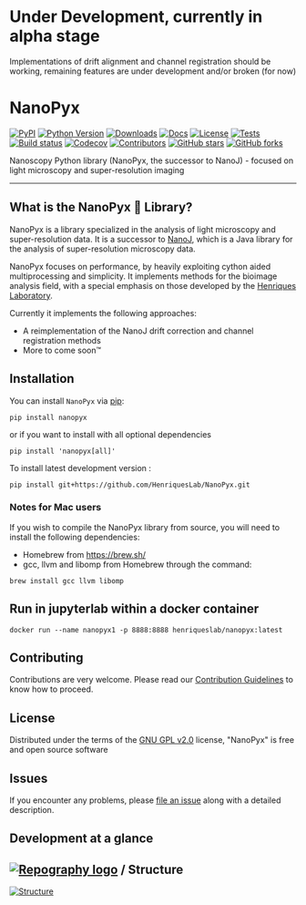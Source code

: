 # Under Development, currently in alpha stage

Implementations of drift alignment and channel registration should be working, remaining features are under development and/or broken (for now)

# NanoPyx

[![PyPI](https://img.shields.io/pypi/v/nanopyx.svg?color=green)](https://pypi.org/project/nanopyx)
[![Python Version](https://img.shields.io/pypi/pyversions/nanopyx.svg?color=green)](https://python.org)
[![Downloads](https://img.shields.io/pypi/dm/nanopyx)](https://pypi.org/project/nanopyx)
[![Docs](https://img.shields.io/badge/documentation-link-blueviolet)](https://henriqueslab.github.io/NanoPyx)
[![License](https://img.shields.io/github/license/HenriquesLab/NanoPyx?color=Green)](https://github.com/HenriquesLab/NanoPyx/branch/main/LICENSE.txt)
[![Tests](https://github.com/HenriquesLab/NanoPyx/actions/workflows/nanopyx_oncall_mechanic.yml/badge.svg)](https://github.com/HenriquesLab/NanoPyx/actions/workflows/nanopyx_oncall_mechanic.yml)
[![Build status](https://ci.appveyor.com/api/projects/status/oc7pk3t2h04r60j4?svg=true)](https://ci.appveyor.com/project/paxcalpt/nanopyx)
[![Codecov](https://codecov.io/gh/HenriquesLab/NanoPyx/branch/main/graph/badge.svg)](https://codecov.io/gh/HenriquesLab/NanoPyx)
[![Contributors](https://img.shields.io/github/contributors-anon/HenriquesLab/NanoPyx)](https://github.com/HenriquesLab/NanoPyx/graphs/contributors)
[![GitHub stars](https://img.shields.io/github/stars/HenriquesLab/NanoPyx?style=social)](https://github.com/clEsperanto/pyclesperanto_prototype/)
[![GitHub forks](https://img.shields.io/github/forks/HenriquesLab/NanoPyx?style=social)](https://github.com/clEsperanto/pyclesperanto_prototype/)

Nanoscopy Python library (NanoPyx, the successor to NanoJ) - focused on light microscopy and super-resolution imaging

---

## What is the NanoPyx 🔬 Library?

NanoPyx is a library specialized in the analysis of light microscopy and super-resolution data.
It is a successor to [NanoJ](https://github.com/HenriquesLab/NanoJ-Core), which is a Java library for the analysis of super-resolution microscopy data.

NanoPyx focuses on performance, by heavily exploiting cython aided multiprocessing and simplicity. It implements methods for the bioimage analysis field, with a special emphasis on those developed by the [Henriques Laboratory](https://henriqueslab.github.io/).

Currently it implements the following approaches:

- A reimplementation of the NanoJ drift correction and channel registration methods
- More to come soon™

## Installation

You can install `NanoPyx` via [pip]:

```shell
pip install nanopyx
```

or if you want to install with all optional dependencies

```shell
pip install 'nanopyx[all]'
```

To install latest development version :

```shell
pip install git+https://github.com/HenriquesLab/NanoPyx.git
```

### Notes for Mac users

If you wish to compile the NanoPyx library from source, you will need to install the following dependencies:

- Homebrew from <https://brew.sh/>
- gcc, llvm and libomp from Homebrew through the command:

```shell
brew install gcc llvm libomp
```

## Run in jupyterlab within a docker container

```shell
docker run --name nanopyx1 -p 8888:8888 henriqueslab/nanopyx:latest
```

## Contributing

Contributions are very welcome.
Please read our [Contribution Guidelines](https://github.com/HenriquesLab/NanoPyx/blob/main/CONTRIBUTING.md) to know how to proceed.

## License

Distributed under the terms of the [GNU GPL v2.0] license,
"NanoPyx" is free and open source software

## Issues

If you encounter any problems, please [file an issue] along with a detailed description.

[gnu gpl v2.0]: http://www.gnu.org/licenses/gpl-2.0.txt
[file an issue]: https://github.com/HenriquesLab/NanoPyx/issues
[pip]: https://pypi.org/project/pip/

## Development at a glance

## [![Repography logo](https://images.repography.com/logo.svg)](https://repography.com) / Structure

[![Structure](https://images.repography.com/33651790/HenriquesLab/NanoPyx/structure/6USKh-PjgkYlbiepDRN9aThOShl3TNx_VkIycH0M6e0/Sqp8CSmE3HObh4_sa8_-IsUByYshpCVQpMuu1E_Fwiw_table.svg)](https://github.com/HenriquesLab/NanoPyx)
